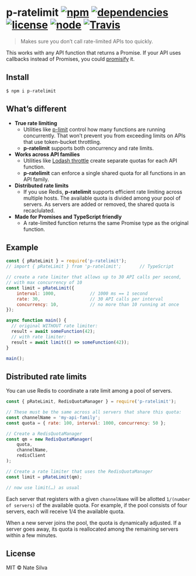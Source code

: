 # p-ratelimit [![npm](https://img.shields.io/npm/v/p-ratelimit.svg)](https://www.npmjs.com/package/p-ratelimit) [![dependencies](https://img.shields.io/david/natesilva/p-ratelimit.svg)](https://www.npmjs.com/package/p-ratelimit) [![license](https://img.shields.io/github/license/natesilva/p-ratelimit.svg)](https://github.com/natesilva/p-ratelimit/blob/master/LICENSE) [![node](https://img.shields.io/node/v/p-ratelimit.svg)](https://www.npmjs.com/package/p-ratelimit) [![Travis](https://img.shields.io/travis/natesilva/p-ratelimit.svg)](https://travis-ci.org/natesilva/p-ratelimit)

> Makes sure you don’t call rate-limited APIs too quickly.

This works with any API function that returns a Promise. If your API uses callbacks instead of Promises, you could [promisify](https://nodejs.org/api/util.html#util_util_promisify_original) it.

## Install

```
$ npm i p-ratelimit
```

## What’s different

* **True rate limiting**
    * Utilities like [p-limit](https://github.com/sindresorhus/p-limit) control how many functions are running concurrently. That won’t prevent you from exceeding limits on APIs that use token-bucket throttling.
    * **p-ratelimit** supports both concurrency and rate limits.
* **Works across API families**
    * Utilities like [Lodash throttle](https://lodash.com/docs#throttle) create separate quotas for each API function.
    * **p-ratelimit** can enforce a single shared quota for all functions in an API family.
* **Distributed rate limits**
    * If you use Redis, **p-ratelimit** supports efficient rate limiting across multiple hosts. The available quota is divided among your pool of servers. As servers are added or removed, the shared quota is recaclulated.
* **Made for Promises and TypeScript friendly**
    * A rate-limited function returns the same Promise type as the original function.

## Example

```javascript
const { pRateLimit } = require('p-ratelimit');
// import { pRateLimit } from 'p-ratelimit';       // TypeScript

// create a rate limiter that allows up to 30 API calls per second,
// with max concurrency of 10
const limit = pRateLimit({
    interval: 1000,             // 1000 ms == 1 second
    rate: 30,                   // 30 API calls per interval
    concurrency: 10,            // no more than 10 running at once
});

async function main() {
  // original WITHOUT rate limiter:
  result = await someFunction(42);
  // with rate limiter:
  result = await limit(() => someFunction(42));
}

main();
```

## Distributed rate limits

You can use Redis to coordinate a rate limit among a pool of servers.

```javascript
const { pRateLimit, RedisQuotaManager } = require('p-ratelimit');

// These must be the same across all servers that share this quota:
const channelName = 'my-api-family';
const quota = { rate: 100, interval: 1000, concurrency: 50 };

// Create a RedisQuotaManager
const qm = new RedisQuotaManager(
    quota,
    channelName,
    redisClient
);

// Create a rate limiter that uses the RedisQuotaManager
const limit = pRateLimit(qm);

// now use limit(…) as usual
```

Each server that registers with a given `channelName` will be allotted `1/(number of servers)` of the available quota. For example, if the pool consists of four servers, each will receive 1/4 the available quota.

When a new server joins the pool, the quota is dynamically adjusted. If a server goes away, its quota is reallocated among the remaining servers within a few minutes.

## License

MIT © Nate Silva
